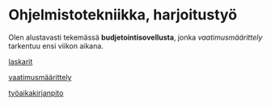 # Ohjelmistotekniikka, harjoitustyö

Olen alustavasti tekemässä **budjetointisovellusta**, jonka *vaatimusmäärittely* tarkentuu ensi viikon aikana.

[laskarit](laskarit/)

[vaatimusmäärittely](dokumentaatio/vaatimusmaarrittely.md)

[työaikakirjanpito](dokumentaatio/tyoaikakirjanpito.md)
